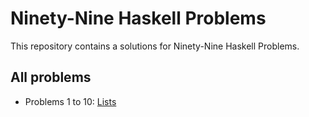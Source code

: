 # Ninety-Nine Haskell Problems
This repository contains a solutions for Ninety-Nine Haskell Problems.

## All problems
* Problems 1 to 10: [Lists](lists/)
